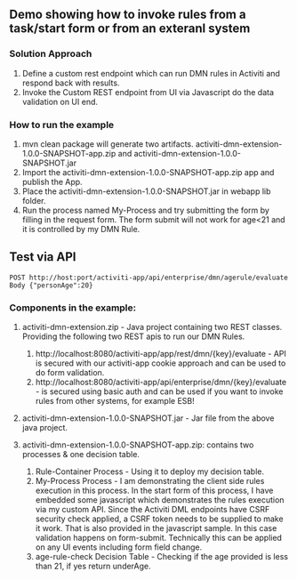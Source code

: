 ## Demo showing how to invoke rules from a task/start form or from an exteranl system

### Solution Approach
1. Define a custom rest endpoint which can run DMN rules in Activiti and respond back with results.
2. Invoke the Custom REST endpoint from UI via Javascript do the data validation on UI end.

### How to run the example
1. mvn clean package will generate two artifacts. activiti-dmn-extension-1.0.0-SNAPSHOT-app.zip and activiti-dmn-extension-1.0.0-SNAPSHOT.jar
2. Import the activiti-dmn-extension-1.0.0-SNAPSHOT-app.zip app and publish the App.
3. Place the activiti-dmn-extension-1.0.0-SNAPSHOT.jar in webapp lib folder.
4. Run the process named My-Process and try submitting the form by filling in the request form. The form submit will not work for age<21 and it is controlled by my DMN Rule.

## Test via API
```
POST http://host:port/activiti-app/api/enterprise/dmn/agerule/evaluate
Body {"personAge":20}
```

### Components in the example:
1. activiti-dmn-extension.zip - Java project containing two REST classes. Providing the following two REST apis to run our DMN Rules. 
    1. http://localhost:8080/activiti-app/app/rest/dmn/{key}/evaluate - API is secured with our activiti-app cookie approach and can be used to do form validation. 
    2. http://localhost:8080/activiti-app/api/enterprise/dmn/{key}/evaluate - is secured using basic auth and can be used if you want to invoke rules from other systems, for example ESB!

2. activiti-dmn-extension-1.0.0-SNAPSHOT.jar - Jar file from the above java project.
3. activiti-dmn-extension-1.0.0-SNAPSHOT-app.zip: contains two processes & one decision table.
	1. Rule-Container Process - Using it to deploy my decision table.
	2. My-Process Process - I am demonstrating the client side rules execution in this process. In the start form of this process, I have embedded some javascript which demonstrates the rules execution via my custom API. Since the Activiti DML endpoints have CSRF security check applied, a CSRF token needs to be supplied to make it work. That is also provided in the javascript sample. In this case validation happens on form-submit. Technically this can be applied on any UI events including form field change. 
	3. age-rule-check Decision Table - Checking if the age provided is less than 21, if yes return underAge.
